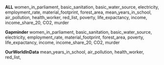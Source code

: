 **ALL**
women_in_parliament,
basic_sanitation,
basic_water_source,
electricity,
employment_rate,
material_footprint,
forest_area,
mean_years_in_school,
air_pollution,
health_worker,
red_list,
poverty,
life_expactancy,
income,
income_share_20,
CO2,
murder

**Gapminder**
women_in_parliament,
basic_sanitation,
basic_water_source,
electricity,
employment_rate,
material_footprint,
forest_area,
poverty,
life_expactancy,
income,
income_share_20,
CO2,
murder


**OurWorldInData**
mean_years_in_school,
air_pollution,
health_worker,
red_list,
